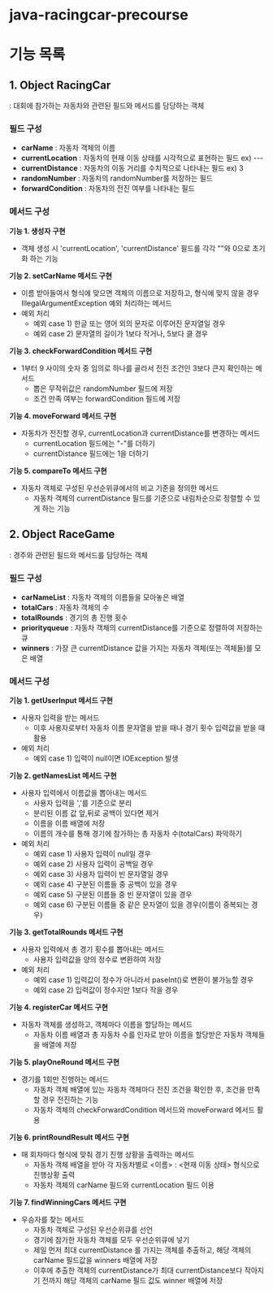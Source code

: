 # java-racingcar-precourse

# 기능 목록

## 1. Object RacingCar


: 대회에 참가하는 자동차와 관련된 필드와 메서드를 담당하는 객체


### 필드 구성
- **carName** : 자동차 객체의 이름
- **currentLocation** : 자동차의 현재 이동 상태를 시각적으로 표현하는 필드 ex) ---
- **currentDistance** : 자동차의 이동 거리를 수치적으로 나타내는 필드 ex) 3
- **randomNumber** : 자동차의 randomNumber를 저장하는 필드
- **forwardCondition** : 자동차의 전진 여부를 나타내는 필드

### 메서드 구성

**기능 1. 생성자 구현**
- 객체 생성 시 'currentLocation', 'currentDistance' 필드를 각각 ""와 0으로 초기화 하는 기능

**기능 2. setCarName 메서드 구현**
- 이름 받아들여서 형식에 맞으면 객체의 이름으로 저장하고, 형식에 맞지 않을 경우 IllegalArgumentException 예외 처리하는 메서드
- 예외 처리
    - 예외 case 1) 한글 또는 영어 외의 문자로 이루어진 문자열일 경우
    - 예외 case 2) 문자열의 길이가 1보다 작거나, 5보다 클 경우
  
**기능 3. checkForwardCondition 메서드 구현**
- 1부터 9 사이의 숫자 중 임의로 하나를 골라서 전진 조건인 3보다 큰지 확인하는 메서드
  - 뽑은 무작위값은 randomNumber 필드에 저장
  - 조건 만족 여부는 forwardCondition 필드에 저장

**기능 4. moveForward 메서드 구현**
- 자동차가 전진할 경우, currentLocation과 currentDistance를 변경하는 메서드
  - currentLocation 필드에는 "-"를 더하기
  - currentDistance 필드에는 1을 더하기

**기능 5. compareTo 메서드 구현**
- 자동차 객체로 구성된 우선순위큐에서의 비교 기준을 정의한 메서드
  - 자동차 객체의 currentDistance 필드를 기준으로 내림차순으로 정렬할 수 있게 하는 기능



## 2. Object RaceGame


 : 경주와 관련된 필드와 메서드를 담당하는 객체


### 필드 구성
  - **carNameList** : 자동차 객체의 이름들을 모아놓은 배열
  - **totalCars** : 자동차 객체의 수
  - **totalRounds** : 경기의 총 진행 횟수
  - **priorityqueue** : 자동차 객체의 currentDistance를 기준으로 정렬하여 저장하는 큐
  - **winners** : 가장 큰 currentDistance 값을 가지는 자동차 객체(또는 객체들)를 모은 배열

### 메서드 구성

**기능 1. getUserInput 메서드 구현**
- 사용자 입력을 받는 메서드
  - 이후 사용자로부터 자동차 이름 문자열을 받을 때나 경기 횟수 입력값을 받을 때 활용
- 예외 처리
  - 예외 case 1) 입력이 null이면 IOException 발생

**기능 2. getNamesList 메서드 구현**
- 사용자 입력에서 이름값을 뽑아내는 메서드
  - 사용자 입력을 ','를 기준으로 분리
  - 분리된 이름 값 앞,뒤로 공백이 있다면 제거
  - 이름을 이름 배열에 저장
  - 이름의 개수를 통해 경기에 참가하는 총 자동차 수(totalCars) 파악하기
- 예외 처리
  - 예외 case 1) 사용자 입력이 null일 경우
  - 예외 case 2) 사용자 입력이 공백일 경우
  - 예외 case 3) 사용자 입력이 빈 문자열일 경우
  - 예외 case 4) 구분된 이름들 중 공백이 있을 경우
  - 예외 case 5) 구분된 이름들 중 빈 문자열이 있을 경우
  - 예외 case 6) 구분된 이름들 중 같은 문자열이 있을 경우(이름이 중복되는 경우)

**기능 3. getTotalRounds 메서드 구현**
- 사용자 입력에서 총 경기 횟수를 뽑아내는 메서드
  - 사용자 입력값을 양의 정수로 변환하여 저장
- 예외 처리
  - 예외 case 1) 입력값이 정수가 아니라서 paseInt()로 변환이 불가능할 경우
  - 예외 case 2) 입력값이 정수지만 1보다 작을 경우

**기능 4. registerCar 메서드 구현**
- 자동차 객체를 생성하고, 객체마다 이름을 할당하는 메서드
  - 자동차 이름 배열과 총 자동차 수를 인자로 받아 이름을 할당받은 자동차 객체들을 배열에 저장

**기능 5. playOneRound 메서드 구현**
- 경기를 1회만 진행하는 메서드
  - 자동차 객체 배열에 있는 자동차 객체마다 전진 조건을 확인한 후, 조건을 만족할 경우 전진하는 기능
  - 자동차 객체의 checkForwardCondition 메서드와 moveForward 메서드 활용

**기능 6. printRoundResult 메서드 구현**
- 매 회차마다 형식에 맞춰 경기 진행 상황을 출력하는 메서드
  - 자동차 객체 배열을 받아 각 자동차별로 <이름> : <현재 이동 상태> 형식으로 진행상황 출력
  - 자동차 객체의 carName 필드와 currentLocation 필드 이용

**기능 7. findWinningCars 메서드 구현**
- 우승자를 찾는 메서드
  - 자동차 객체로 구성된 우선순위큐를 선언
  - 경기에 참가한 자동차 객체를 모두 우선순위큐에 넣기
  - 제일 먼저 최대 currentDistance 를 가지는 객체를 추출하고, 해당 객체의 carName 필드값을  winners 배열에 저장
  - 이후에 추출한 객체의 currentDistance가 최대 currentDistance보다 작아지기 전까지 해당 객체의 carName 필드 값도 winner 배열에 저장